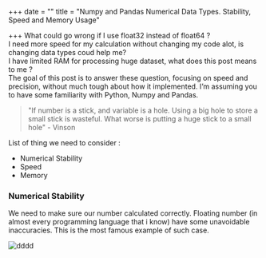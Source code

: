 +++
date = ""
title = "Numpy and Pandas Numerical Data Types. Stability, Speed and Memory Usage"

+++
What could go wrong if I use float32 instead of float64 ?  
I need more speed for my calculation without changing my code alot, is changing data types coud help me?  
I have limited RAM for processing huge dataset, what does this post means to me ?  
The goal of this post is to answer these question, focusing on speed and precision, without much tough about how it implemented. I’m assuming you to have some familiarity with Python, Numpy and Pandas.

> "If number is a stick, and variable is a hole. Using a big hole to store a small stick is wasteful. What worse is putting a huge stick to a small hole" - Vinson

List of thing we need to consider :

* Numerical Stability
* Speed
* Memory

### Numerical Stability

  
We need to make sure our number calculated correctly. Floating number (in almost every programming language that i know) have some unavoidable inaccuracies. This is the most famous example of such case.

![dddd](https://vinson2233.files.wordpress.com/2020/11/image_2020-11-17_160743.png?w=1024 "ddd")